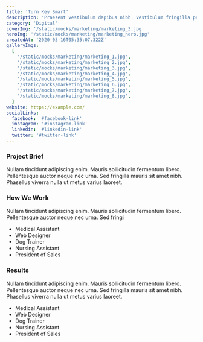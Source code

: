 ```yaml
---
title: 'Turn Key Smart'
description: 'Praesent vestibulum dapibus nibh. Vestibulum fringilla pede sit amet augue. '
category: 'Digital'
coverImg: '/static/mocks/marketing/marketing_3.jpg'
heroImg: '/static/mocks/marketing/marketing_hero.jpg'
createdAt: '2020-03-16T05:35:07.322Z'
galleryImgs:
  [
    '/static/mocks/marketing/marketing_1.jpg',
    '/static/mocks/marketing/marketing_2.jpg',
    '/static/mocks/marketing/marketing_3.jpg',
    '/static/mocks/marketing/marketing_4.jpg',
    '/static/mocks/marketing/marketing_5.jpg',
    '/static/mocks/marketing/marketing_6.jpg',
    '/static/mocks/marketing/marketing_7.jpg',
    '/static/mocks/marketing/marketing_8.jpg',
  ]
website: https://example.com/
socialLinks:
  facebook: '#facebook-link'
  instagram: '#instagram-link'
  linkedin: '#linkedin-link'
  twitter: '#twitter-link'
---
```


### Project Brief

Nullam tincidunt adipiscing enim. Mauris sollicitudin fermentum libero. Pellentesque auctor neque nec urna. Sed fringilla mauris sit amet nibh. Phasellus viverra nulla ut metus varius laoreet.

### How We Work

Nullam tincidunt adipiscing enim. Mauris sollicitudin fermentum libero. Pellentesque auctor neque nec urna. Sed fringi

- Medical Assistant
- Web Designer
- Dog Trainer
- Nursing Assistant
- President of Sales

### Results

Nullam tincidunt adipiscing enim. Mauris sollicitudin fermentum libero. Pellentesque auctor neque nec urna. Sed fringilla mauris sit amet nibh. Phasellus viverra nulla ut metus varius laoreet.

- Medical Assistant
- Web Designer
- Dog Trainer
- Nursing Assistant
- President of Sales
